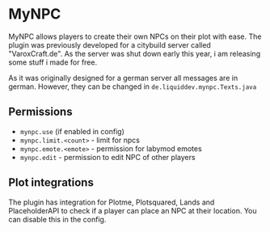 # MyNPC
MyNPC allows players to create their own NPCs on their plot with ease.
The plugin was previously developed for a citybuild server called "VaroxCraft.de". As the server was shut down early this year, i am releasing some stuff i made for free.

As it was originally designed for a german server all messages are in german. However, they can be changed in `de.liquiddev.mynpc.Texts.java`

## Permissions
- `mynpc.use` (if enabled in config)
- `mynpc.limit.<count>` - limit for npcs
- `mynpc.emote.<emote>` - permission for labymod emotes
- `mynpc.edit` - permission to edit NPC of other players

## Plot integrations
The plugin has integration for  Plotme, Plotsquared, Lands and PlaceholderAPI to check if a player can place an NPC at their location. You can disable this in the config.
